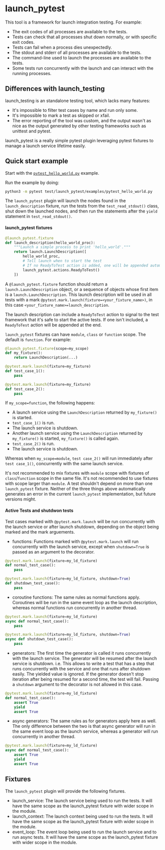 # launch_pytest

This tool is a framework for launch integration testing. For example:

  * The exit codes of all processes are available to the tests.
  * Tests can check that all processes shut down normally, or with specific exit codes.
  * Tests can fail when a process dies unexpectedly.
  * The stdout and stderr of all processes are available to the tests.
  * The command-line used to launch the processes are available to the tests.
  * Some tests run concurrently with the launch and can interact with the running processes.

## Differences with launch_testing

launch_testing is an standalone testing tool, which lacks many features:
  * It's impossible to filter test cases by name and run only some.
  * It's impossible to mark a test as skipped or xfail.
  * The error reporting of the tool was custom, and the output wasn't as nice as the output
    generated by other testing frameworks such as unittest and pytest.

launch_pytest is a really simple pytest plugin leveraging pytest fixtures to manage a launch service lifetime easily.

## Quick start example

Start with the [`pytest_hello_world.py`](test/launch_pytest/examples/pytest_hello_world.py) example.

Run the example by doing:

```sh
python3 -m pytest test/launch_pytest/examples/pytest_hello_world.py
```

The `launch_pytest` plugin will launch the nodes found in the `launch_description` fixture, run the tests from the `test_read_stdout()` class, shut down the launched nodes, and then run the statements after the `yield` statement in `test_read_stdout()`.

#### launch_pytest fixtures

```python
@launch_pytest.fixture
def launch_description(hello_world_proc):
    """Launch a simple process to print 'hello_world'."""
    return launch.LaunchDescription([
        hello_world_proc,
        # Tell launch when to start the test
        # If no ReadyToTest action is added, one will be appended automatically.
        launch_pytest.actions.ReadyToTest()
    ])
```

A `@launch_pytest.fixture` function should return a `launch.LaunchDescription` object, or a sequence of objects whose first item is a `launch.LaunchDescription`.
This launch description will be used in all tests with a mark `@pytest.mark.launch(fixture=<your_fixture_name>)`, in this case `<your_fixture_name>=launch_description`.

The launch description can include a `ReadyToTest` action to signal to the test framework that it's safe to start the active tests.
If one isn't included, a `ReadyToTest` action will be appended at the end.

`launch_pytest` fixtures can have `module`, `class` or `function` scope.
The default is `function`.
For example:

```python
@launch_pytest.fixture(scope=my_scope)
def my_fixture():
    return LaunchDescription(...)

@pytest.mark.launch(fixture=my_fixture)
def test_case_1():
    pass

@pytest.mark.launch(fixture=my_fixture)
def test_case_2():
    pass
```

If `my_scope=function`, the following happens:

- A launch service using the `LaunchDescription` returned by `my_fixture()` is started.
- `test_case_1()` is run.
- The launch service is shutdown.
- Another launch service using the `LaunchDescription` returned by `my_fixture()` is started, `my_fixture()` is called again.
- `test_case_2()` is run.
- The launch service is shutdown.

Whereas when `my_scope=module`, `test case_2()` will run immediately after `test case_1()`, concurrently with the same launch service.

It's not recommended to mix fixtures with `module` scope with fixtures of `class`/`function` scope in the same file.
It's not recommended to use fixtures with scope larger than `module`.
A test shouldn't depend on more than one `launch_pytest` fixture.
Neither of the three things above automatically generates an error in the current `launch_pytest` implementation, but future versions might.

#### Active Tests and shutdwon tests

Test cases marked with `@pytest.mark.launch` will be run concurrently with the launch service or after launch shutdown, depending on the object being marked and the mark arguements.

- functions: Functions marked with `@pytest.mark.launch` will run concurrently with the launch service, except when `shutdown=True` is passed as an argument to the decorator.

```python
@pytest.mark.launch(fixture=my_ld_fixture)
def normal_test_case():
    pass

@pytest.mark.launch(fixture=my_ld_fixture, shutdown=True)
def shutdown_test_case():
    pass
```

- coroutine functions: The same rules as normal functions apply.
                       Coroutines will be run in the same event loop as the launch description, whereas normal functions run concurrently in another thread.

```python
@pytest.mark.launch(fixture=my_ld_fixture)
async def normal_test_case():
    pass

@pytest.mark.launch(fixture=my_ld_fixture, shutdown=True)
async def shutdown_test_case():
    pass
```

- generators: The first time the generator is called it runs concurrently with the launch service.
              The generator will be resumed after the launch service is shutdown.
              i.e. This allows to write a test that has a step that runs concurrently with the service and one
              that runs after shutdown easily.
              The yielded value is ignored.
              If the generator doesn't stop iteration after being resumed for a second time, the test will fail.
              Passing a `shutdown` argument to the decorator is not allowed in this case.

```python
@pytest.mark.launch(fixture=my_ld_fixture)
def normal_test_case():
    assert True
    yield
    assert True
```

- async generators: The same rules as for generators apply here as well.
                    The only difference between the two is that async generator will run in the same event loop as the launch service, whereas a generator will run concurrently in another thread.

```python
@pytest.mark.launch(fixture=my_ld_fixture)
async def normal_test_case():
    assert True
    yield
    assert True
```

## Fixtures

The `launch_pytest` plugin will provide the following fixtures.

- launch_service: The launch service being used to run the tests.
  It will have the same scope as the launch_pytest fixture with wider scope in the module.
- launch_context: The launch context being used to run the tests.
  It will have the same scope as the launch_pytest fixture with wider scope in the module.
- event_loop: The event loop being used to run the launch service and to run async tests.
  It will have the same scope as the launch_pytest fixture with wider scope in the module.
